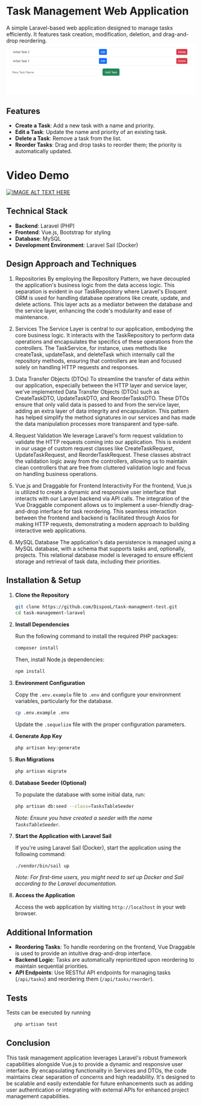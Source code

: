 # Task Management Web Application

A simple Laravel-based web application designed to manage tasks efficiently. It features task creation, modification, deletion, and drag-and-drop reordering.
![img.png](img.png)

## Features

- **Create a Task**: Add a new task with a name and priority.
- **Edit a Task**: Update the name and priority of an existing task.
- **Delete a Task**: Remove a task from the list.
- **Reorder Tasks**: Drag and drop tasks to reorder them; the priority is automatically updated.

# Video Demo
[![IMAGE ALT TEXT HERE](https://img.youtube.com/vi/3QwfidvWyTo/0.jpg)](https://www.youtube.com/watch?v=3QwfidvWyTo)

## Technical Stack

- **Backend**: Laravel (PHP)
- **Frontend**: Vue.js, Bootstrap for styling
- **Database**: MySQL
- **Development Environment**: Laravel Sail (Docker)

## Design Approach and Techniques
1. Repositories
   By employing the Repository Pattern, we have decoupled the application's business logic from the data access logic. This separation is evident in our TaskRepository where Laravel's Eloquent ORM is used for handling database operations like create, update, and delete actions. This layer acts as a mediator between the database and the service layer, enhancing the code's modularity and ease of maintenance.

2. Services
   The Service Layer is central to our application, embodying the core business logic. It interacts with the TaskRepository to perform data operations and encapsulates the specifics of these operations from the controllers. The TaskService, for instance, uses methods like createTask, updateTask, and deleteTask which internally call the repository methods, ensuring that controllers are lean and focused solely on handling HTTP requests and responses.

3. Data Transfer Objects (DTOs)
   To streamline the transfer of data within our application, especially between the HTTP layer and service layer, we've implemented Data Transfer Objects (DTOs) such as CreateTaskDTO, UpdateTaskDTO, and ReorderTasksDTO. These DTOs ensure that only valid data is passed to and from the service layer, adding an extra layer of data integrity and encapsulation. This pattern has helped simplify the method signatures in our services and has made the data manipulation processes more transparent and type-safe.

4. Request Validation
   We leverage Laravel's form request validation to validate the HTTP requests coming into our application. This is evident in our usage of custom request classes like CreateTaskRequest, UpdateTaskRequest, and ReorderTaskRequest. These classes abstract the validation logic away from the controllers, allowing us to maintain clean controllers that are free from cluttered validation logic and focus on handling business operations.

5. Vue.js and Draggable for Frontend Interactivity
   For the frontend, Vue.js is utilized to create a dynamic and responsive user interface that interacts with our Laravel backend via API calls. The integration of the Vue Draggable component allows us to implement a user-friendly drag-and-drop interface for task reordering. This seamless interaction between the frontend and backend is facilitated through Axios for making HTTP requests, demonstrating a modern approach to building interactive web applications.

6. MySQL Database
   The application's data persistence is managed using a MySQL database, with a schema that supports tasks and, optionally, projects. This relational database model is leveraged to ensure efficient storage and retrieval of task data, including their priorities.

## Installation & Setup

1. **Clone the Repository**

   ```bash
   git clone https://github.com/DispooL/task-managment-test.git
   cd task-management-laravel
   ```

2. **Install Dependencies**

   Run the following command to install the required PHP packages:

   ```bash
   composer install
   ```

   Then, install Node.js dependencies:

   ```bash
   npm install
   ```

3. **Environment Configuration**

   Copy the `.env.example` file to `.env` and configure your environment variables, particularly for the database.

   ```bash
   cp .env.example .env
   ```

   Update the `.sequelize` file with the proper configuration parameters.

4. **Generate App Key**

   ```bash
   php artisan key:generate
   ```

5. **Run Migrations**

   ```bash
   php artisan migrate
   ```

6. **Database Seeder (Optional)**

   To populate the database with some initial data, run:

   ```bash
   php artisan db:seed --class=TasksTableSeeder
   ```

   *Note: Ensure you have created a seeder with the name `TasksTableSeeder`.*

7. **Start the Application with Laravel Sail**

   If you're using Laravel Sail (Docker), start the application using the following command:

   ```bash
   ./vendor/bin/sail up
   ```

   *Note: For first-time users, you might need to set up Docker and Sail according to the Laravel documentation.*

8. **Access the Application**

   Access the web application by visiting `http://localhost` in your web browser.

## Additional Information

- **Reordering Tasks**: To handle reordering on the frontend, Vue Draggable is used to provide an intuitive drag-and-drop interface.
- **Backend Logic**: Tasks are automatically reprioritized upon reordering to maintain sequential priorities.
- **API Endpoints**: Use RESTful API endpoints for managing tasks (`/api/tasks`) and reordering them (`/api/tasks/reorder`).

## Tests

Tests can be executed by running

 ```bash
    php artisan test
   ```

## Conclusion

This task management application leverages Laravel's robust framework capabilities alongside Vue.js to provide a dynamic and responsive user interface. By encapsulating functionality in Services and DTOs, the code maintains clear separation of concerns and high readability. It's designed to be scalable and easily extendable for future enhancements such as adding user authentication or integrating with external APIs for enhanced project management capabilities.

